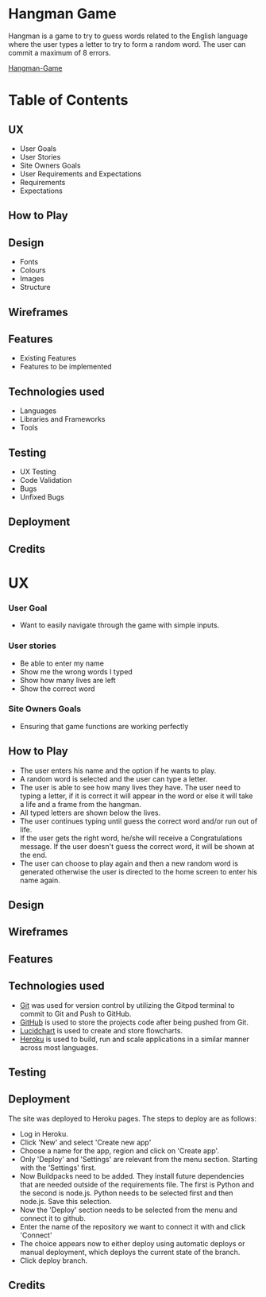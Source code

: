 # **Hangman Game**

Hangman is a game to try to guess words related to the English language where the user types a letter to try to form a random word. The user can commit a maximum of 8 errors.

[Hangman-Game](https://hangman-gamep3.herokuapp.com/)

# Table of Contents
## UX
- User Goals
- User Stories
- Site Owners Goals
- User Requirements and Expectations
- Requirements
- Expectations
## How to Play
## Design
- Fonts
- Colours
- Images
- Structure
## Wireframes
## Features
- Existing Features
- Features to be implemented
## Technologies used
- Languages
- Libraries and Frameworks
- Tools
## Testing
- UX Testing
- Code Validation
- Bugs
- Unfixed Bugs
## Deployment
## Credits

# UX 
### User Goal

- Want to easily navigate through the game with simple inputs.


### User stories
- Be able to enter my name
- Show me the wrong words I typed
- Show how many lives are left
- Show the correct word

### Site Owners Goals
- Ensuring that game functions are working perfectly

## How to Play
- The user enters his name and the option if he wants to play.
- A random word is selected and the user can type a letter.
- The user is able to  see how many lives they have. The user need to typing a letter, if it is correct it will appear in the word or else it will take a life and a frame from the hangman.
- All typed letters are shown below the lives.
- The user continues typing until guess the correct word and/or run out of life.
- If the user gets the right word, he/she will receive a Congratulations message. If the user doesn't guess the correct word, it will be shown at the end.
- The user can choose to play again and then a new random word is generated otherwise the user is directed to the home screen to enter his name again.

## Design 

## Wireframes

## Features

## Technologies used
- [Git](https://git-scm.com/)
    was used for version control by utilizing the Gitpod terminal to commit to Git and Push to GitHub.
- [GitHub](https://github.com/)
    is used to store the projects code after being pushed from Git.
- [Lucidchart](https://www.lucidchart.com/)
    is used to create and store flowcharts.
- [Heroku](https://www.heroku.com) 
    is used to build, run and scale applications in a similar manner across most languages.

## Testing

## Deployment
The site was deployed to Heroku pages. The steps to deploy are as follows:

- Log in Heroku.
- Click 'New' and select 'Create new app'
- Choose a name for the app, region and click on 'Create app'.
- Only 'Deploy' and 'Settings' are relevant from the menu section. Starting with the 'Settings' first.
- Now Buildpacks need to be added. They install future dependencies that are needed outside of the requirements file. The first is Python and the second is node.js. Python needs to be selected first and then node.js. Save this selection.
- Now the 'Deploy' section needs to be selected from the menu and connect it to github.
- Enter the name of the repository we want to connect it with and click 'Connect'
- The choice appears now to either deploy using automatic deploys or manual deployment, which deploys the current state of the branch.
- Click deploy branch.

## Credits